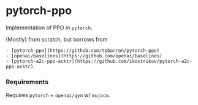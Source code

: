 # pytorch-ppo

Implementation of PPO in `pytorch`.

(Mostly) from scratch, but borrows from 

    - [pytorch-ppo](https://github.com/tpbarron/pytorch-ppo)
    - [openai/baselines](https://github.com/openai/baselines)
    - [pytorch-a2c-ppo-acktr](https://github.com/ikostrikov/pytorch-a2c-ppo-acktr)

### Requirements

Requires `pytorch` +  `openai/gym` w/ `mujoco`.